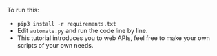 To run this:
- `pip3 install -r requirements.txt`
- Edit `automate.py` and run the code line by line.
- This tutorial introduces you to web APIs, feel free to make your own scripts of your own needs.